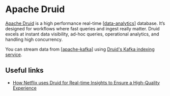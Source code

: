 # Apache Druid

[Apache Druid](https://druid.apache.org/) is a high performance real-time [[data-analytics]] database. It’s designed for workflows where fast queries and ingest really matter. Druid excels at instant data visibility, ad-hoc queries, operational analytics, and handling high concurrency.

You can stream data from [[apache-kafka]] using [Druid's Kafka indexing service](https://druid.apache.org/docs/latest/tutorials/tutorial-kafka.html).

## Useful links

- [How Netflix uses Druid for Real-time Insights to Ensure a High-Quality Experience](https://netflixtechblog.com/how-netflix-uses-druid-for-real-time-insights-to-ensure-a-high-quality-experience-19e1e8568d06)

[//begin]: # "Autogenerated link references for markdown compatibility"
[data-analytics]: data-analytics "Data Analytics"
[apache-kafka]: apache-kafka "Apache Kafka"
[//end]: # "Autogenerated link references"
